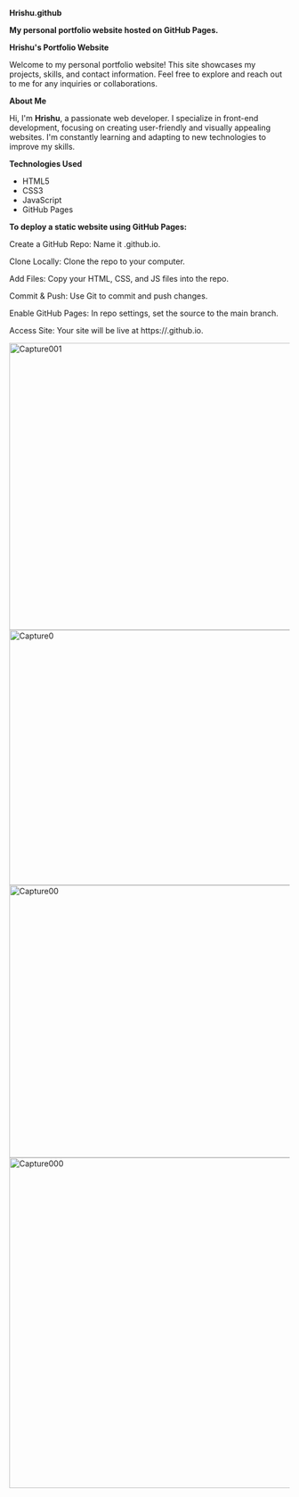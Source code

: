 **Hrishu.github**


**My personal portfolio website hosted on GitHub Pages.**

**Hrishu's Portfolio Website**

Welcome to my personal portfolio website! This site showcases my projects, skills, and contact information. Feel free to explore and reach out to me for any inquiries or collaborations.

**About Me**

Hi, I'm **Hrishu**, a passionate web developer. I specialize in front-end development, focusing on creating user-friendly and visually appealing websites. I'm constantly learning and adapting to new technologies to improve my skills.


**Technologies Used**

- HTML5
- CSS3
- JavaScript
- GitHub Pages


**To deploy a static website using GitHub Pages:**

Create a GitHub Repo: Name it <yourusername>.github.io.

Clone Locally: Clone the repo to your computer.

Add Files: Copy your HTML, CSS, and JS files into the repo.

Commit & Push: Use Git to commit and push changes.

Enable GitHub Pages: In repo settings, set the source to the main branch.

Access Site: Your site will be live at https://<yourusername>.github.io.

<img width="858" height="515" alt="Capture001" src="https://github.com/user-attachments/assets/050c8086-ad2c-4668-8778-3effd5f61495" />

<img width="1108" height="458" alt="Capture0" src="https://github.com/user-attachments/assets/4700a37c-d0b4-491f-bceb-2607d5d5986f" />

<img width="990" height="489" alt="Capture00" src="https://github.com/user-attachments/assets/8dfde709-9433-4ca0-a0b8-ebdfe9752973" />

<img width="906" height="593" alt="Capture000" src="https://github.com/user-attachments/assets/27c543ee-8023-4f53-9cf9-d21a974df248" />

